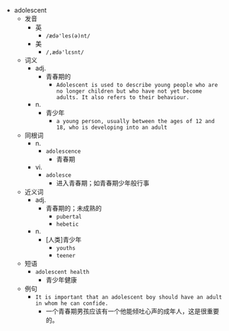 - adolescent
  - 发音
    - 英
      - `/ædə'les(ə)nt/`
    - 美
      - `/,ædə'lɛsnt/`
  - 词义
    - adj.
      - 青春期的
        - `Adolescent is used to describe young people who are no longer children but who have not yet become adults. It also refers to their behaviour. `
    - n.
      - 青少年
        - `a young person, usually between the ages of 12 and 18, who is developing into an adult`
  - 同根词
    - n.
      - `adolescence`
        - 青春期
    - vi.
      - `adolesce`
        - 进入青春期；如青春期少年般行事
  - 近义词
    - adj.
      - 青春期的；未成熟的
        - `pubertal`
        - `hebetic`
    - n.
      - [人类]青少年
        - `youths`
        - `teener`
  - 短语
    - `adolescent health`
      - 青少年健康 
  - 例句
    - `It is important that an adolescent boy should have an adult in whom he can confide.`
      - 一个青春期男孩应该有一个他能倾吐心声的成年人，这是很重要的。

